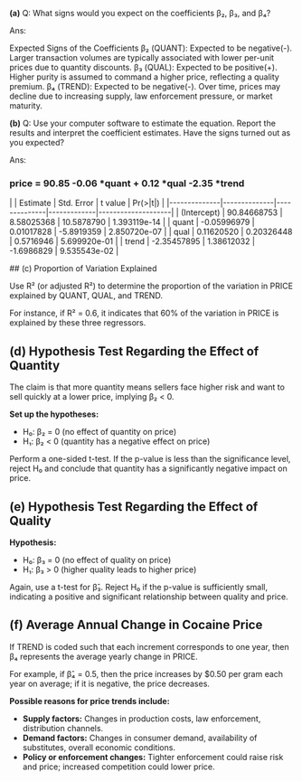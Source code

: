**(a)** 
Q: What signs would you expect on the coefficients β₂, β₃, and β₄?

Ans:

Expected Signs of the Coefficients
β₂ (QUANT): Expected to be negative(-). Larger transaction volumes are typically associated with lower per-unit prices due to quantity discounts.
β₃ (QUAL): Expected to be positive(+). Higher purity is assumed to command a higher price, reflecting a quality premium.
β₄ (TREND): Expected to be negative(-). Over time, prices may decline due to increasing supply, law enforcement pressure, or market maturity.

**(b)** 
Q: Use your computer software to estimate the equation. Report the results and interpret the coefficient estimates. Have the signs turned out as you expected?

Ans:

### price = 90.85 -0.06 *quant + 0.12 *qual -2.35 *trend 

|              |   Estimate   |  Std. Error  |   t value   |      Pr(>|t|)      |
|--------------|--------------|--------------|-------------|--------------------|
| (Intercept)  | 90.84668753  | 8.58025368   | 10.5878790  | 1.393119e-14       |
| quant        | -0.05996979  | 0.01017828   | -5.8919359  | 2.850720e-07       |
| qual         | 0.11620520   | 0.20326448   | 0.5716946   | 5.699920e-01       |
| trend        | -2.35457895  | 1.38612032   | -1.6986829  | 9.535543e-02       |

 <R code>
## (c) Proportion of Variation Explained

Use R² (or adjusted R²) to determine the proportion of the variation in PRICE explained by QUANT, QUAL, and TREND.

For instance, if R² = 0.6, it indicates that 60% of the variation in PRICE is explained by these three regressors.

## (d) Hypothesis Test Regarding the Effect of Quantity

The claim is that more quantity means sellers face higher risk and want to sell quickly at a lower price, implying β₂ < 0.

**Set up the hypotheses:**
- H₀: β₂ = 0 (no effect of quantity on price)
- H₁: β₂ < 0 (quantity has a negative effect on price)

Perform a one-sided t-test. If the p-value is less than the significance level, reject H₀ and conclude that quantity has a significantly negative impact on price.

## (e) Hypothesis Test Regarding the Effect of Quality

**Hypothesis:**
- H₀: β₃ = 0 (no effect of quality on price)
- H₁: β₃ > 0 (higher quality leads to higher price)

Again, use a t-test for β̂₃. Reject H₀ if the p-value is sufficiently small, indicating a positive and significant relationship between quality and price.

## (f) Average Annual Change in Cocaine Price

If TREND is coded such that each increment corresponds to one year, then β₄ represents the average yearly change in PRICE.

For example, if β̂₄ = 0.5, then the price increases by $0.50 per gram each year on average; if it is negative, the price decreases.

**Possible reasons for price trends include:**
- **Supply factors:** Changes in production costs, law enforcement, distribution channels.
- **Demand factors:** Changes in consumer demand, availability of substitutes, overall economic conditions.
- **Policy or enforcement changes:** Tighter enforcement could raise risk and price; increased competition could lower price.

